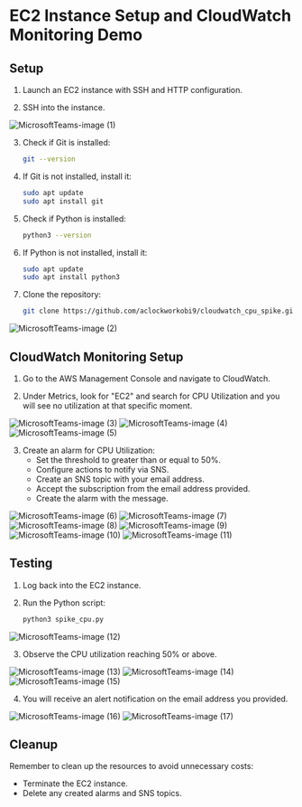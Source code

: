 # EC2 Instance Setup and CloudWatch Monitoring Demo


## Setup

1. Launch an EC2 instance with SSH and HTTP configuration.

2. SSH into the instance.
 
![MicrosoftTeams-image (1)](https://github.com/aclockworkobi9/Cloudwatch_monitoring/assets/146419037/87d9973c-8497-435c-bd45-09fdc44ab5e0)



3. Check if Git is installed:

    ```bash
    git --version
    ```

4. If Git is not installed, install it:

    ```bash
    sudo apt update
    sudo apt install git
    ```

5. Check if Python is installed:

    ```bash
    python3 --version
    ```

6. If Python is not installed, install it:

    ```bash
    sudo apt update
    sudo apt install python3
    ```

7. Clone the repository:

    ```bash
    git clone https://github.com/aclockworkobi9/cloudwatch_cpu_spike.git
    ```
 
![MicrosoftTeams-image (2)](https://github.com/aclockworkobi9/Cloudwatch_monitoring/assets/146419037/ebab17fa-85f4-4ee8-8428-a2ae6abdf82b)


## CloudWatch Monitoring Setup

1. Go to the AWS Management Console and navigate to CloudWatch.

2. Under Metrics, look for "EC2" and search for CPU Utilization and you will see no utilization at that specific moment.
 
![MicrosoftTeams-image (3)](https://github.com/aclockworkobi9/Cloudwatch_monitoring/assets/146419037/4fc73067-438b-475e-b6cd-900dc9b9d953)
![MicrosoftTeams-image (4)](https://github.com/aclockworkobi9/Cloudwatch_monitoring/assets/146419037/0f1fa618-8490-4b2f-b938-d062a6e0124d)
![MicrosoftTeams-image (5)](https://github.com/aclockworkobi9/Cloudwatch_monitoring/assets/146419037/5581d38f-efbf-4baf-b850-ae68d5739f87)


3. Create an alarm for CPU Utilization:
   - Set the threshold to greater than or equal to 50%.
   - Configure actions to notify via SNS.
   - Create an SNS topic with your email address.
   - Accept the subscription from the email address provided.
   - Create the alarm with the message.
     
 
![MicrosoftTeams-image (6)](https://github.com/aclockworkobi9/Cloudwatch_monitoring/assets/146419037/b16f6c1f-a847-477f-8908-74cf338e2fab)
![MicrosoftTeams-image (7)](https://github.com/aclockworkobi9/Cloudwatch_monitoring/assets/146419037/d6e134ef-0532-4800-89c0-01afbf61cdce)
![MicrosoftTeams-image (8)](https://github.com/aclockworkobi9/Cloudwatch_monitoring/assets/146419037/01d3e8d6-c25c-4782-b6fe-c6f2fddbd0a5)
![MicrosoftTeams-image (9)](https://github.com/aclockworkobi9/Cloudwatch_monitoring/assets/146419037/0f46e3e0-391c-470b-8be2-b6f9d123eaa0)
![MicrosoftTeams-image (10)](https://github.com/aclockworkobi9/Cloudwatch_monitoring/assets/146419037/7dfa42d3-1e39-4aeb-943c-2116731c5a31)
![MicrosoftTeams-image (11)](https://github.com/aclockworkobi9/Cloudwatch_monitoring/assets/146419037/0c13619e-e504-458a-9fa5-e447bdbc2afe)



## Testing

1. Log back into the EC2 instance.

2. Run the Python script:

    ```bash
    python3 spike_cpu.py
    ```

![MicrosoftTeams-image (12)](https://github.com/aclockworkobi9/Cloudwatch_monitoring/assets/146419037/d70d92f5-2a1d-4335-b548-6a756853e9c3)


3. Observe the CPU utilization reaching 50% or above.
 
![MicrosoftTeams-image (13)](https://github.com/aclockworkobi9/Cloudwatch_monitoring/assets/146419037/6d9a1f34-1e0b-4e7d-87e9-68f563ed6c9b)
![MicrosoftTeams-image (14)](https://github.com/aclockworkobi9/Cloudwatch_monitoring/assets/146419037/0d586341-d624-4b92-9f5b-f50154d912db)
![MicrosoftTeams-image (15)](https://github.com/aclockworkobi9/Cloudwatch_monitoring/assets/146419037/14e48269-4c19-4523-a68c-f13c0a7ed059)


4. You will receive an alert notification on the email address you provided.
 
![MicrosoftTeams-image (16)](https://github.com/aclockworkobi9/Cloudwatch_monitoring/assets/146419037/9305b5da-11ce-4bd7-9f9a-83754c6c7b60)
![MicrosoftTeams-image (17)](https://github.com/aclockworkobi9/Cloudwatch_monitoring/assets/146419037/cc0d8863-fa3a-4275-a746-8cdc7a51b3ec)


## Cleanup

Remember to clean up the resources to avoid unnecessary costs:
- Terminate the EC2 instance.
- Delete any created alarms and SNS topics.


